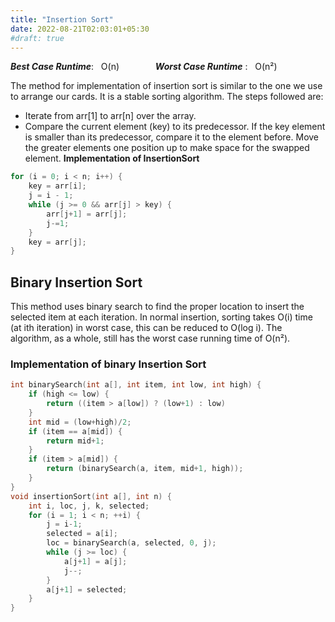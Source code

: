 ```yaml
---
title: "Insertion Sort"
date: 2022-08-21T02:03:01+05:30
#draft: true
---
```

***Best Case Runtime***: &nbsp; O(n) &emsp; &emsp; &emsp; ***Worst Case Runtime*** : &nbsp; O(n²)

The method for implementation of insertion sort is similar to the one we use to arrange our cards. It is a stable sorting algorithm. The steps followed are:  
* Iterate from arr[1] to arr[n] over the array.
* Compare the current element (key) to its predecessor.
If the key element is smaller than its predecessor, compare it to the element before. Move the greater elements one position up to make space for the swapped element.
**Implementation of InsertionSort**  
```C
for (i = 0; i < n; i++) {
	key = arr[i];
	j = i - 1;
	while (j >= 0 && arr[j] > key) {
		arr[j+1] = arr[j];
		j-=1;
	}
	key = arr[j];
}
```

## Binary Insertion Sort
This method uses binary search to find the proper location to insert the selected item at each iteration. In normal insertion, sorting takes O(i) time (at ith iteration) in worst case, this can be reduced to O(log i). The algorithm, as a whole, still has the worst case running time of O(n²).  
### Implementation of binary Insertion Sort  
```C
int binarySearch(int a[], int item, int low, int high) {
	if (high <= low) {
		return ((item > a[low]) ? (low+1) : low)
	}
	int mid = (low+high)/2;
	if (item == a[mid]) {
		return mid+1;
	}
	if (item > a[mid]) {
		return (binarySearch(a, item, mid+1, high));
	}
}
void insertionSort(int a[], int n) {
	int i, loc, j, k, selected;
	for (i = 1; i < n; ++i) {
		j = i-1;
		selected = a[i];
		loc = binarySearch(a, selected, 0, j);
		while (j >= loc) {
			a[j+1] = a[j];
			j--;
		}
		a[j+1] = selected;
	}
}
```